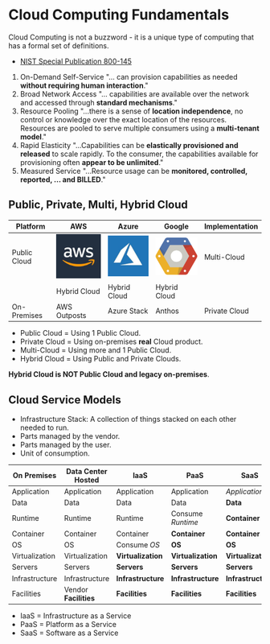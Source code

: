 # Cloud Computing Fundamentals

Cloud Computing is not a buzzword - it is a unique type of computing that has a formal set of definitions.

* [NIST Special Publication 800-145](https://nvlpubs.nist.gov/nistpubs/Legacy/SP/nistspecialpublication800-145.pdf)

1. On-Demand Self-Service "... can provision capabilities as needed **without requiring human interaction**."
2. Broad Network Access "... capabilities are available over the network and accessed through **standard mechanisms**."
3. Resource Pooling "...there is a sense of **location independence**, no control or knowledge over the exact location of the resources. Resources are pooled to serve multiple consumers using a **multi-tenant model**."
4. Rapid Elasticity "...Capabilities can be **elastically provisioned and released** to scale rapidly. To the consumer, the capabilities available for provisioning often **appear to be unlimited**."
5. Measured Service "...Resource usage can be **monitored, controlled, reported, ... and BILLED**."

## Public, Private, Multi, Hybrid Cloud

| Platform     | AWS | Azure | Google | Implementation |
|--------------|-----|-------|--------|----------------|
| Public Cloud | ![AWS Logo](./../images/aws-small.jpeg) | ![Azure](./../images/azure-small.jpeg) | ![Google](./../images/google-small.png) | Multi-Cloud |
| | Hybrid Cloud | Hybrid Cloud | Hybrid Cloud | |
| On-Premises | AWS Outposts | Azure Stack | Anthos | Private Cloud |

* Public Cloud = Using 1 Public Cloud.
* Private Cloud = Using on-premises **real** Cloud product.
* Multi-Cloud = Using more and 1 Public Cloud.
* Hybrid Cloud = Using Public and Private Clouds.

**Hybrid Cloud is NOT Public Cloud and legacy on-premises**.

## Cloud Service Models

* Infrastructure Stack: A collection of things stacked on each other needed to run.
* Parts managed by the vendor.
* Parts managed by the user.
* Unit of consumption.

| On Premises | Data Center Hosted | IaaS | PaaS | SaaS |
|-------------|--------------------|------|------|------|
| Application | Application | Application | Application | *Application* |
| Data | Data | Data | Data | **Data** |
| Runtime | Runtime | Runtime | Consume *Runtime* | **Container** |
| Container | Container | Container | **Container** | **Container** |
| OS | OS | Consume *OS* | **OS** | **OS** |
| Virtualization | Virtualization | **Virtualization** | **Virtualization** | **Virtualization** |
| Servers | Servers | **Servers** | **Servers** | **Servers** |
| Infrastructure | Infrastructure | **Infrastructure** | **Infrastructure** | **Infrastructure** |
| Facilities | Vendor **Facilities** | **Facilities** | **Facilities** | **Facilities** |

* IaaS = Infrastructure as a Service
* PaaS = Platform as a Service
* SaaS = Software as a Service


